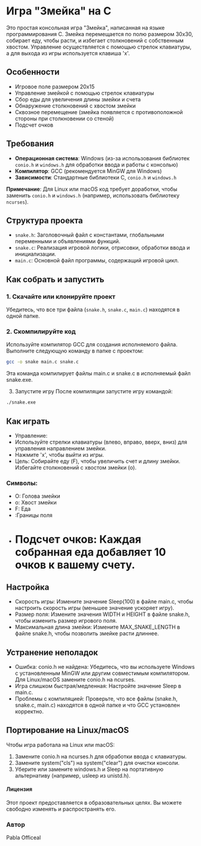 # Игра "Змейка" на C

Это простая консольная игра "Змейка", написанная на языке программирования C. Змейка перемещается по полю размером 30x30, собирает еду, чтобы расти, и избегает столкновений с собственным хвостом. Управление осуществляется с помощью стрелок клавиатуры, а для выхода из игры используется клавиша 'x'.

## Особенности
- Игровое поле размером 20x15
- Управление змейкой с помощью стрелок клавиатуры
- Сбор еды для увеличения длины змейки и счета
- Обнаружение столкновений с хвостом змейки
- Сквозное перемещение (змейка появляется с противоположной стороны при столкновении со стеной)
- Подсчет очков

## Требования
- **Операционная система**: Windows (из-за использования библиотек `conio.h` и `windows.h` для обработки ввода и работы с консолью)
- **Компилятор**: GCC (рекомендуется MinGW для Windows)
- **Зависимости**: Стандартные библиотеки C, `conio.h` и `windows.h`

**Примечание**: Для Linux или macOS код требует доработки, чтобы заменить `conio.h` и `windows.h` (например, использовать библиотеку `ncurses`).

## Структура проекта
- `snake.h`: Заголовочный файл с константами, глобальными переменными и объявлениями функций.
- `snake.c`: Реализация игровой логики, отрисовки, обработки ввода и инициализации.
- `main.c`: Основной файл программы, содержащий игровой цикл.

## Как собрать и запустить

### 1. Скачайте или клонируйте проект
Убедитесь, что все три файла (`snake.h`, `snake.c`, `main.c`) находятся в одной папке.

### 2. Скомпилируйте код
Используйте компилятор GCC для создания исполняемого файла. Выполните следующую команду в папке с проектом:

```bash
gcc -o snake main.c snake.c
```

Эта команда компилирует файлы main.c и snake.c в исполняемый файл snake.exe.

3. Запустите игру
После компиляции запустите игру командой:
```bash
./snake.exe
```

## Как играть
- Управление:
- Используйте стрелки клавиатуры (влево, вправо, вверх, вниз) для управления направлением змейки.
- Нажмите 'x', чтобы выйти из игры.
- Цель: Собирайте еду (F), чтобы увеличить счет и длину змейки. Избегайте столкновений с хвостом змейки (o).
### Символы:
 - O: Голова змейки
 - o: Хвост змейки
 - F: Еда
 - :Границы поля
 - # Подсчет очков: Каждая собранная еда добавляет 10 очков к вашему счету.
## Настройка
- Скорость игры: Измените значение Sleep(100) в файле main.c, чтобы настроить скорость игры (меньшее значение ускоряет игру).
- Размер поля: Измените значения WIDTH и HEIGHT в файле snake.h, чтобы изменить размер игрового поля.
- Максимальная длина змейки: Измените MAX_SNAKE_LENGTH в файле snake.h, чтобы позволить змейке расти длиннее.
## Устранение неполадок
- Ошибка: conio.h не найдена: Убедитесь, что вы используете Windows с установленным MinGW или другим совместимым компилятором. Для Linux/macOS замените conio.h на ncurses.
- Игра слишком быстрая/медленная: Настройте значение Sleep в main.c.
- Проблемы с компиляцией: Проверьте, что все файлы (snake.h, snake.c, main.c) находятся в одной папке и что GCC установлен корректно.
## Портирование на Linux/macOS
Чтобы игра работала на Linux или macOS:

1. Замените conio.h на ncurses.h для обработки ввода с клавиатуры.
2. Замените system("cls") на system("clear") для очистки консоли.
3. Уберите или замените windows.h и Sleep на портативную альтернативу (например, usleep из unistd.h).

#### Лицензия
Этот проект предоставляется в образовательных целях. Вы можете свободно изменять и распространять его.

### Автор 
Pabla Officeal